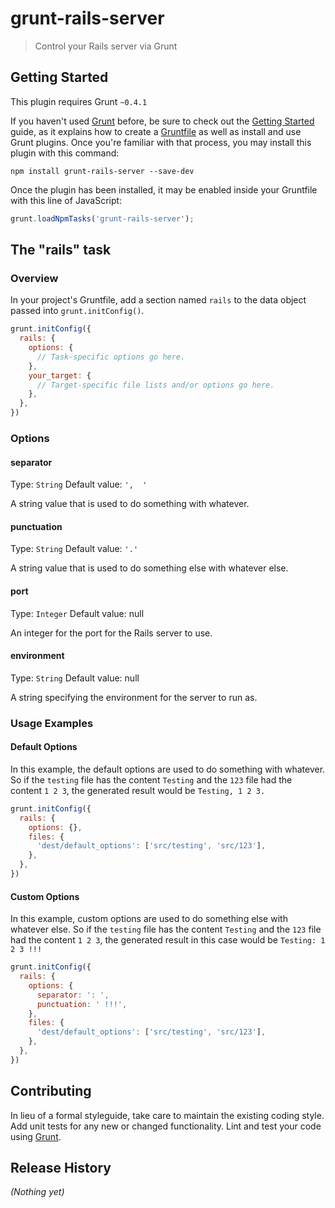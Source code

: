 # grunt-rails-server

> Control your Rails server via Grunt

## Getting Started
This plugin requires Grunt `~0.4.1`

If you haven't used [Grunt](http://gruntjs.com/) before, be sure to check out the [Getting Started](http://gruntjs.com/getting-started) guide, as it explains how to create a [Gruntfile](http://gruntjs.com/sample-gruntfile) as well as install and use Grunt plugins. Once you're familiar with that process, you may install this plugin with this command:

```shell
npm install grunt-rails-server --save-dev
```

Once the plugin has been installed, it may be enabled inside your Gruntfile with this line of JavaScript:

```js
grunt.loadNpmTasks('grunt-rails-server');
```

## The "rails" task

### Overview
In your project's Gruntfile, add a section named `rails` to the data object passed into `grunt.initConfig()`.

```js
grunt.initConfig({
  rails: {
    options: {
      // Task-specific options go here.
    },
    your_target: {
      // Target-specific file lists and/or options go here.
    },
  },
})
```

### Options

#### separator
Type: `String`
Default value: `',  '`

A string value that is used to do something with whatever.

#### punctuation
Type: `String`
Default value: `'.'`

A string value that is used to do something else with whatever else.

#### port
Type: `Integer`
Default value: null

An integer for the port for the Rails server to use.

#### environment
Type: `String`
Default value: null

A string specifying the environment for the server to run as.

### Usage Examples

#### Default Options
In this example, the default options are used to do something with whatever. So if the `testing` file has the content `Testing` and the `123` file had the content `1 2 3`, the generated result would be `Testing, 1 2 3.`

```js
grunt.initConfig({
  rails: {
    options: {},
    files: {
      'dest/default_options': ['src/testing', 'src/123'],
    },
  },
})
```

#### Custom Options
In this example, custom options are used to do something else with whatever else. So if the `testing` file has the content `Testing` and the `123` file had the content `1 2 3`, the generated result in this case would be `Testing: 1 2 3 !!!`

```js
grunt.initConfig({
  rails: {
    options: {
      separator: ': ',
      punctuation: ' !!!',
    },
    files: {
      'dest/default_options': ['src/testing', 'src/123'],
    },
  },
})
```

## Contributing
In lieu of a formal styleguide, take care to maintain the existing coding style. Add unit tests for any new or changed functionality. Lint and test your code using [Grunt](http://gruntjs.com/).

## Release History
_(Nothing yet)_
